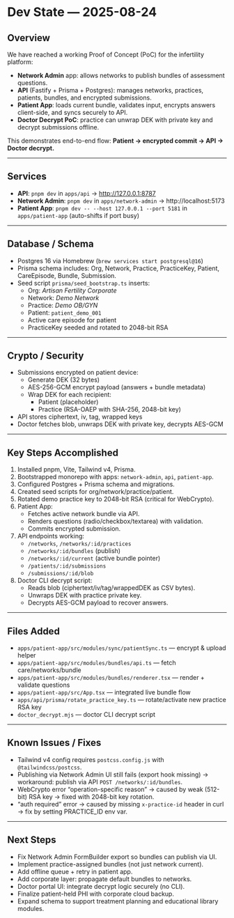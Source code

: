 # Dev State — 2025-08-24

## Overview
We have reached a working Proof of Concept (PoC) for the infertility platform:
- **Network Admin** app: allows networks to publish bundles of assessment questions.
- **API** (Fastify + Prisma + Postgres): manages networks, practices, patients, bundles, and encrypted submissions.
- **Patient App**: loads current bundle, validates input, encrypts answers client-side, and syncs securely to API.
- **Doctor Decrypt PoC**: practice can unwrap DEK with private key and decrypt submissions offline.

This demonstrates end-to-end flow:
**Patient → encrypted commit → API → Doctor decrypt.**

---

## Services
- **API**: `pnpm dev` in `apps/api` → http://127.0.0.1:8787
- **Network Admin**: `pnpm dev` in `apps/network-admin` → http://localhost:5173
- **Patient App**: `pnpm dev -- --host 127.0.0.1 --port 5181` in `apps/patient-app` (auto-shifts if port busy)

---

## Database / Schema
- Postgres 16 via Homebrew (`brew services start postgresql@16`)
- Prisma schema includes: Org, Network, Practice, PracticeKey, Patient, CareEpisode, Bundle, Submission.
- Seed script `prisma/seed_bootstrap.ts` inserts:
  - Org: *Artisan Fertility Corporate*
  - Network: *Demo Network*
  - Practice: *Demo OB/GYN*
  - Patient: `patient_demo_001`
  - Active care episode for patient
  - PracticeKey seeded and rotated to 2048-bit RSA

---

## Crypto / Security
- Submissions encrypted on patient device:
  - Generate DEK (32 bytes)
  - AES-256-GCM encrypt payload (answers + bundle metadata)
  - Wrap DEK for each recipient:
    - Patient (placeholder)
    - Practice (RSA-OAEP with SHA-256, 2048-bit key)
- API stores ciphertext, iv, tag, wrapped keys
- Doctor fetches blob, unwraps DEK with private key, decrypts AES-GCM

---

## Key Steps Accomplished
1. Installed pnpm, Vite, Tailwind v4, Prisma.
2. Bootstrapped monorepo with apps: `network-admin`, `api`, `patient-app`.
3. Configured Postgres + Prisma schema and migrations.
4. Created seed scripts for org/network/practice/patient.
5. Rotated demo practice key to 2048-bit RSA (critical for WebCrypto).
6. Patient App:
   - Fetches active network bundle via API.
   - Renders questions (radio/checkbox/textarea) with validation.
   - Commits encrypted submission.
7. API endpoints working:
   - `/networks`, `/networks/:id/practices`
   - `/networks/:id/bundles` (publish)
   - `/networks/:id/current` (active bundle pointer)
   - `/patients/:id/submissions`
   - `/submissions/:id/blob`
8. Doctor CLI decrypt script:
   - Reads blob (ciphertext/iv/tag/wrappedDEK as CSV bytes).
   - Unwraps DEK with practice private key.
   - Decrypts AES-GCM payload to recover answers.

---

## Files Added
- `apps/patient-app/src/modules/sync/patientSync.ts` — encrypt & upload helper
- `apps/patient-app/src/modules/bundles/api.ts` — fetch care/networks/bundle
- `apps/patient-app/src/modules/bundles/renderer.tsx` — render + validate questions
- `apps/patient-app/src/App.tsx` — integrated live bundle flow
- `apps/api/prisma/rotate_practice_key.ts` — rotate/activate new practice RSA key
- `doctor_decrypt.mjs` — doctor CLI decrypt script

---

## Known Issues / Fixes
- Tailwind v4 config requires `postcss.config.js` with `@tailwindcss/postcss`.
- Publishing via Network Admin UI still fails (export hook missing) → workaround: publish via API `POST /networks/:id/bundles`.
- WebCrypto error “operation-specific reason” → caused by weak (512-bit) RSA key → fixed with 2048-bit key rotation.
- “auth required” error → caused by missing `x-practice-id` header in curl → fix by setting PRACTICE_ID env var.

---

## Next Steps
- Fix Network Admin FormBuilder export so bundles can publish via UI.
- Implement practice-assigned bundles (not just network current).
- Add offline queue + retry in patient app.
- Add corporate layer: propagate default bundles to networks.
- Doctor portal UI: integrate decrypt logic securely (no CLI).
- Finalize patient-held PHI with corporate cloud backup.
- Expand schema to support treatment planning and educational library modules.

